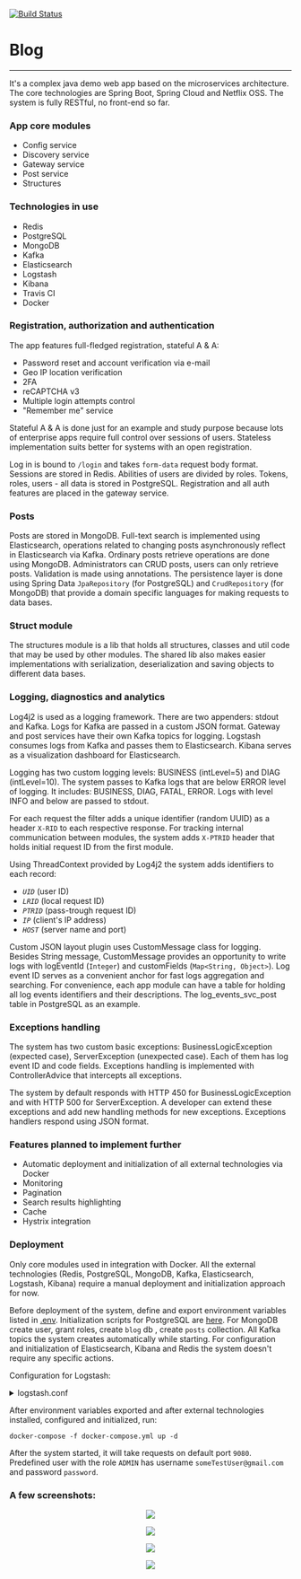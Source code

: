 [![Build Status](https://api.travis-ci.org/amberlight303/blog.svg?branch=master)](https://travis-ci.org/github/amberlight303/blog)
# Blog 
___

It's a complex java demo web app based on the microservices architecture. 
The core technologies are Spring Boot, Spring Cloud and Netflix OSS. The system is fully RESTful, no front-end so far.

### App core modules

- Config service
- Discovery service
- Gateway service
- Post service
- Structures

### Technologies in use

- Redis
- PostgreSQL
- MongoDB
- Kafka
- Elasticsearch
- Logstash
- Kibana
- Travis CI
- Docker

### Registration, authorization and authentication

The app features full-fledged registration, stateful A & A:
 - Password reset and account verification via e-mail
 - Geo IP location verification
 - 2FA
 - reCAPTCHA v3
 - Multiple login attempts control
 - "Remember me" service

Stateful A & A is done just for an example and study purpose because lots of enterprise apps require full control over 
sessions of users. Stateless implementation suits better for systems with an open registration.

Log in is bound to `/login` and takes `form-data` request body format. Sessions are stored in Redis. 
Abilities of users are divided by roles. Tokens, roles, users - all data is stored in PostgreSQL. Registration and 
all auth features are placed in the gateway service.

### Posts

Posts are stored in MongoDB. Full-text search is implemented using Elasticsearch, operations related to changing posts 
asynchronously reflect in Elasticsearch via Kafka. Ordinary posts retrieve operations are done using MongoDB.
Administrators can CRUD posts, users can only retrieve posts. Validation is made using annotations. The persistence 
layer is done using Spring Data `JpaRepository` (for PostgreSQL) and `CrudRepository` (for MongoDB) that provide a 
domain specific languages for making requests to data bases.

### Struct module

The structures module is a lib that holds all structures, classes and util code that may be used by other modules.
The shared lib also makes easier implementations with serialization, deserialization and saving objects to different 
data bases.

### Logging, diagnostics and analytics

Log4j2 is used as a logging framework. There are two appenders: stdout and Kafka. Logs for Kafka are passed in a custom 
JSON format. Gateway and post services have their own Kafka topics for logging. Logstash consumes logs from Kafka and 
passes them to Elasticsearch. Kibana serves as a visualization dashboard for Elasticsearch.

Logging has two custom logging levels: BUSINESS (intLevel=5) and DIAG (intLevel=10). The system passes to Kafka logs 
that are below ERROR level of logging. It includes: BUSINESS, DIAG, FATAL, ERROR. Logs with level INFO and below are 
passed to stdout.

For each request the filter adds a unique identifier (random UUID) as a header `X-RID` to each respective response. 
For tracking internal communication between modules, the system adds `X-PTRID` header that holds initial request ID 
from the first module.

Using ThreadContext provided by Log4j2 the system adds identifiers to each record: 
- *`UID`* (user ID)
- *`LRID`* (local request ID)
- *`PTRID`* (pass-trough request ID)
- *`IP`* (client's IP address)
- *`HOST`* (server name and port)

Custom JSON layout plugin uses CustomMessage class for logging. Besides String message, CustomMessage provides an 
opportunity to write logs with logEventId (`Integer`) and customFields (`Map<String, Object>`). Log event ID serves as a 
convenient anchor for fast logs aggregation and searching. For convenience, each app module can have a table for 
holding all log events identifiers and their descriptions. The log_events_svc_post table in PostgreSQL as an example. 

### Exceptions handling

The system has two custom basic exceptions: BusinessLogicException (expected case), ServerException (unexpected case). 
Each of them has log event ID and code fields. Exceptions handling is implemented with ControllerAdvice that intercepts 
all exceptions. 

The system by default responds with HTTP 450 for BusinessLogicException and with HTTP 500 for 
ServerException. A developer can extend these exceptions and add new handling methods for new exceptions. Exceptions 
handlers respond using JSON format.

### Features planned to implement further
- Automatic deployment and initialization of all external technologies via Docker
- Monitoring
- Pagination
- Search results highlighting
- Cache
- Hystrix integration

### Deployment

Only core modules used in integration with Docker. All the external technologies (Redis, PostgreSQL, MongoDB, Kafka, 
Elasticsearch, Logstash, Kibana) require a manual deployment and initialization approach for now. 

Before deployment of the system, define and export environment variables listed in 
[.env](https://github.com/amberlight303/blog/blob/master/.env). Initialization scripts for PostgreSQL are 
[here](https://github.com/amberlight303/blog/blob/master/config/src/main/resources/database.sql). For MongoDB create 
user, grant roles, create `blog` db , create `posts` collection. All Kafka topics the system creates automatically 
while starting. For configuration and initialization of Elasticsearch, Kibana and Redis the system doesn't 
require any specific actions.

Configuration for Logstash:
<details>
    <summary>logstash.conf</summary>
<p>

```
input {
  kafka {
    bootstrap_servers => "localhost:9092"
    topics => ["gateway-log", "post-svc-log"]
    codec => "json"
    decorate_events => true
  }
}
output {
   if [@metadata][kafka][topic] == "gateway-log" {
     elasticsearch {
       hosts => ["localhost:9200"]
       index => "gateway-log"
       codec => "json"
     }
   } else if [@metadata][kafka][topic] == "post-svc-log" {
      elasticsearch {
        hosts => ["localhost:9200"]
        index => "post-svc-log"
        codec => "json"
      }
   }
}

```

</p>
</details>

After environment variables exported and after external technologies installed, configured and initialized, run:
```
docker-compose -f docker-compose.yml up -d
```
After the system started, it will take requests on default port `9080`. Predefined user with the role `ADMIN` has 
username `someTestUser@gmail.com` and password `password`.

### A few screenshots: 

<p align="center">
    <img src="https://user-images.githubusercontent.com/26651009/100383274-e8a54300-3025-11eb-80bf-bdbce0755be6.png"/>
</p>

<p align="center">
    <img src="https://user-images.githubusercontent.com/26651009/100383284-ef33ba80-3025-11eb-894c-452e3d89fa67.png"/>
</p>

<p align="center">
    <img src="https://user-images.githubusercontent.com/26651009/100383291-f0fd7e00-3025-11eb-9199-ce503ff692cc.png"/>
</p>

<p align="center">
    <img src="https://user-images.githubusercontent.com/26651009/100383297-f4910500-3025-11eb-939f-65b6e14f889f.png"/>
</p>
